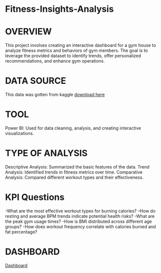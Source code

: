 # Fitness-Insights-Analysis
# OVERVIEW
This project involves creating an interactive dashboard for a gym house to analyze fitness metrics and behaviors of gym members. The goal is to leverage the provided dataset to identify trends, offer personalized recommendations, and enhance gym operations.
# DATA SOURCE
This data was gotten from kaggle
[download here](https://www.kaggle.com/datasets/nadeemajeedch/fitness-tracker-dataset)
# TOOL
Power BI: Used for data cleaning, analysis, and creating interactive visualizations.
# TYPE OF ANALYSIS
Descriptive Analysis: Summarized the basic features of the data.
Trend Analysis: Identified trends in fitness metrics over time.
Comparative Analysis: Compared different workout types and their effectiveness.
# KPI Questions
-What are the most effective workout types for burning calories?
-How do resting and average BPM trends indicate potential health risks?
-What are the peak gym usage times?
-How is BMI distributed across different age groups?
-How does workout frequency correlate with calories burned and fat percentage?
# DASHBOARD
[Dashboard](https://github.com/AbolajiV/Fitness-Insights-Analysis/blob/main/Dashboard.png)
